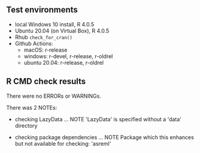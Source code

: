 ## Test environments
* local Windows 10 install, R 4.0.5
* Ubuntu 20.04 (on Virtual Box), R 4.0.5
* Rhub `check_for_cran()`
* Github Actions:
    - macOS: r-release
    - windows: r-devel, r-release, r-oldrel
    - ubuntu 20.04: r-release, r-oldrel

## R CMD check results
There were no ERRORs or WARNINGs. 

There was 2 NOTEs:

* checking LazyData ... NOTE
  'LazyData' is specified without a 'data' directory

* checking package dependencies ... NOTE
  Package which this enhances but not available for checking: 'asreml'
  
  
